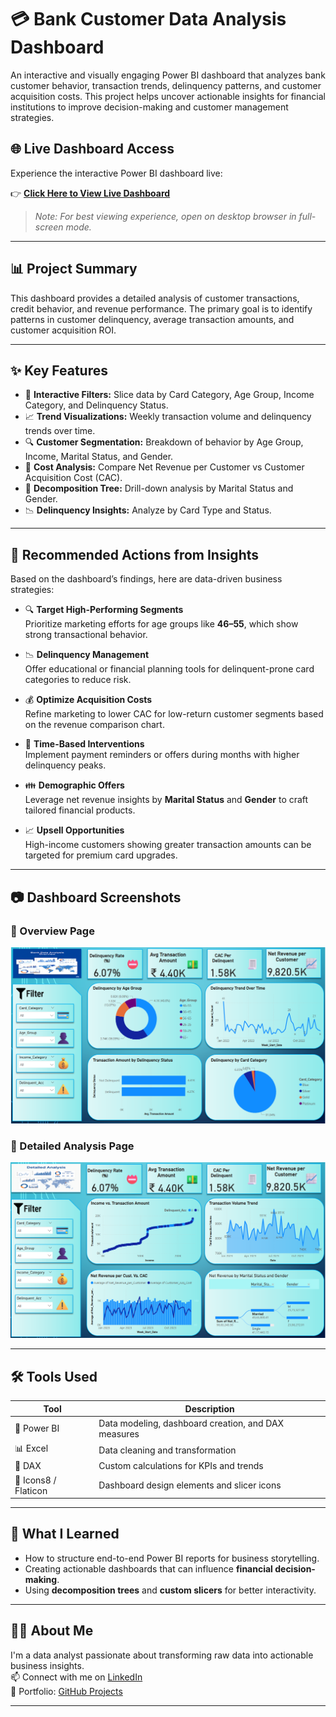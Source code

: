 # 💳 Bank Customer Data Analysis Dashboard

An interactive and visually engaging Power BI dashboard that analyzes bank customer behavior, transaction trends, delinquency patterns, and customer acquisition costs. This project helps uncover actionable insights for financial institutions to improve decision-making and customer management strategies.

## 🌐 Live Dashboard Access

Experience the interactive Power BI dashboard live:

👉 [**Click Here to View Live Dashboard**](https://app.powerbi.com/links/vr_XbutY2M?ctid=950737a4-2947-46ce-9c53-4728f01fd598&pbi_source=linkShare)

> _Note: For best viewing experience, open on desktop browser in full-screen mode._


---

## 📊 Project Summary

This dashboard provides a detailed analysis of customer transactions, credit behavior, and revenue performance. The primary goal is to identify patterns in customer delinquency, average transaction amounts, and customer acquisition ROI.

---

## ✨ Key Features

- 📌 **Interactive Filters:** Slice data by Card Category, Age Group, Income Category, and Delinquency Status.
- 📈 **Trend Visualizations:** Weekly transaction volume and delinquency trends over time.
- 🔍 **Customer Segmentation:** Breakdown of behavior by Age Group, Income, Marital Status, and Gender.
- 💸 **Cost Analysis:** Compare Net Revenue per Customer vs Customer Acquisition Cost (CAC).
- 🌳 **Decomposition Tree:** Drill-down analysis by Marital Status and Gender.
- 📉 **Delinquency Insights:** Analyze by Card Type and Status.

---

## 📌 Recommended Actions from Insights

Based on the dashboard’s findings, here are data-driven business strategies:

- 🔍 **Target High-Performing Segments**  
  Prioritize marketing efforts for age groups like **46–55**, which show strong transactional behavior.

- 📉 **Delinquency Management**  
  Offer educational or financial planning tools for delinquent-prone card categories to reduce risk.

- 💰 **Optimize Acquisition Costs**  
  Refine marketing to lower CAC for low-return customer segments based on the revenue comparison chart.

- 📆 **Time-Based Interventions**  
  Implement payment reminders or offers during months with higher delinquency peaks.

- 👪 **Demographic Offers**  
  Leverage net revenue insights by **Marital Status** and **Gender** to craft tailored financial products.

- 📈 **Upsell Opportunities**  
  High-income customers showing greater transaction amounts can be targeted for premium card upgrades.

---

## 📷 Dashboard Screenshots

### 🔹 Overview Page
![Overview Screenshot](./assets/overview_page.png)

### 🔹 Detailed Analysis Page
![Detailed Screenshot](./assets/detailed_analysis_page.png)

---

## 🛠️ Tools Used

| Tool | Description |
|------|-------------|
| 🧩 Power BI | Data modeling, dashboard creation, and DAX measures |
| 📊 Excel | Data cleaning and transformation |
| 📂 DAX | Custom calculations for KPIs and trends |
| 🎨 Icons8 / Flaticon | Dashboard design elements and slicer icons |

---

## 🧠 What I Learned

- How to structure end-to-end Power BI reports for business storytelling.
- Creating actionable dashboards that can influence **financial decision-making**.
- Using **decomposition trees** and **custom slicers** for better interactivity.

---

## 👨‍💼 About Me

I'm a data analyst passionate about transforming raw data into actionable business insights.  
📫 Connect with me on [LinkedIn](https://linkedin.com/in/neerajhon)  
🔗 Portfolio: [GitHub Projects](https://github.com/neerajhon)

---
